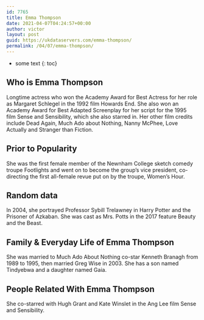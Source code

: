 ```yaml
---
id: 7765
title: Emma Thompson
date: 2021-04-07T04:24:57+00:00
author: victor
layout: post
guid: https://ukdataservers.com/emma-thompson/
permalink: /04/07/emma-thompson/
---
```


* some text
{: toc}


## Who is Emma Thompson



Longtime actress who won the Academy Award for Best Actress for her role as Margaret Schlegel in the 1992 film Howards End. She also won an Academy Award for Best Adapted Screenplay for her script for the 1995 film Sense and Sensibility, which she also starred in. Her other film credits include Dead Again, Much Ado about Nothing, Nanny McPhee, Love Actually and Stranger than Fiction. 

                
                
                
## Prior to Popularity



She was the first female member of the Newnham College sketch comedy troupe Footlights and went on to become the group&#8217;s vice president, co-directing the first all-female revue put on by the troupe, Women&#8217;s Hour. 

                
                
                
## Random data



In 2004, she portrayed Professor Sybill Trelawney in Harry Potter and the Prisoner of Azkaban. She was cast as Mrs. Potts in the 2017 feature Beauty and the Beast. 

                
                
                
## Family & Everyday Life of Emma Thompson



She was married to Much Ado About Nothing co-star Kenneth Branagh from 1989 to 1995, then married Greg Wise in 2003. She has a son named Tindyebwa and a daughter named Gaia. 

                
                
                
## People Related With Emma Thompson



She co-starred with Hugh Grant and Kate Winslet in the Ang Lee film Sense and Sensibility. 

                
              
            
          
          
          
